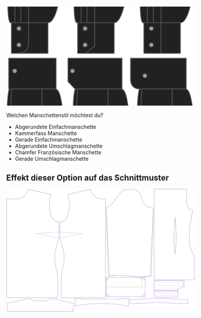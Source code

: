 ![Manschettenstil](cuffstyle.svg)

Welchen Manschettenstil möchtest du?

-   Abgerundete Einfachmanschette
-   Kammerfass Manschette
-   Gerade Einfachmanschette
-   Abgerundete Umschlagmanschette
-   Chamfer Französische Manschette
-   Gerade Umschlagmanschette

## Effekt dieser Option auf das Schnittmuster

![Dieses Bild zeigt den Effekt dieser Option, indem es mehrere Varianten überlagert, die einen anderen Wert für diese Option haben](simone_cuffstyle_sample.svg "Effekt dieser Option auf das Schnittmuster")

